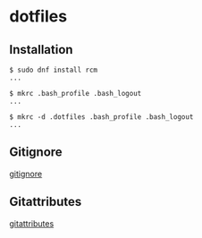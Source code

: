 # dotfiles

## Installation

```shell
$ sudo dnf install rcm
...
```

```shell
$ mkrc .bash_profile .bash_logout
...
```

```shell
$ mkrc -d .dotfiles .bash_profile .bash_logout
...
```

## Gitignore

[gitignore][gitignore]

## Gitattributes

[gitattributes][gitattributes]

[gitignore]: https://github.com/github/gitignore
[gitignore-global]: https://github.com/github/gitignore/tree/master/Global
[gitattributes]: https://github.com/gitattributes/gitattributes
